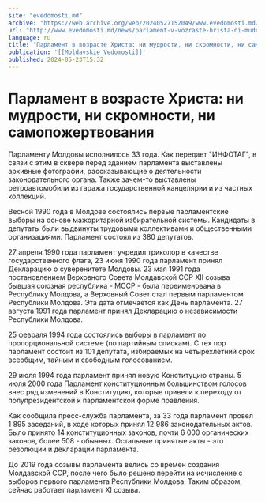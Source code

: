 ```yaml
---
site: "evedomosti.md"
archive: "https://web.archive.org/web/20240527152049/www.evedomosti.md/news/parlament-v-vozraste-hrista-ni-mudrosti-ni-skromnosti-ni-sam"
url: "http://www.evedomosti.md/news/parlament-v-vozraste-hrista-ni-mudrosti-ni-skromnosti-ni-sam"
language: ru
title: "Парламент в возрасте Христа: ни мудрости, ни скромности, ни самопожертвования"
publication: '[[Moldavskie Vedomosti]]'
published: 2024-05-23T15:32
---
```


# Парламент в возрасте Христа: ни мудрости, ни скромности, ни самопожертвования

Парламенту Молдовы исполнилось 33 года. Как передает "ИНФОТАГ", в связи с этим в сквере перед зданием парламента выставлены архивные фотографии, рассказывающие о деятельности законодательного органа. Также зачем-то выставлены ретроавтомобили из гаража государственной канцелярии и из частных коллекций.

Весной 1990 года в Молдове состоялись первые парламентские выборы на основе мажоритарной избирательной системы. Кандидаты в депутаты были выдвинуты трудовыми коллективами и общественными организациями. Парламент состоял из 380 депутатов.

27 апреля 1990 года парламент учредил триколор в качестве государственного флага, 23 июня 1990 года парламент принял Декларацию о суверенитете Молдовы. 23 мая 1991 года постановлением Верховного Совета Молдавской ССР XII созыва бывшая союзная республика - МССР - была переименована в Республику Молдова, а Верховный Совет стал первым парламентом Республики Молдова. Эта дата отмечается как День парламента. 27 августа 1991 года парламент принял Декларацию о независимости Республики Молдова.

25 февраля 1994 года состоялись выборы в парламент по пропорциональной системе (по партийным спискам). С тех пор парламент состоит из 101 депутата, избираемых на четырехлетний срок всеобщим, тайным и свободным голосованием.

29 июля 1994 года парламент принял новую Конституцию страны. 5 июля 2000 года Парламент конституционным большинством голосов внес ряд изменений в Конституцию, которые привели к переходу от полупрезидентской к парламентской форме правления.

Как сообщила пресс-служба парламента, за 33 года парламент провел 1 895 заседаний, в ходе которых принял 12 986 законодательных актов. Было принято 14 конституционных законов, почти 6 000 органических законов, более 508 - обычных. Остальные принятые акты - это резолюции и декларации парламента.

До 2019 года созывы парламента велись со времен создания Молдавской ССР, после чего было решено перейти на исчисление с выборов первого парламента Республики Молдова. Таким образом, сейчас работает парламент ХI созыва.